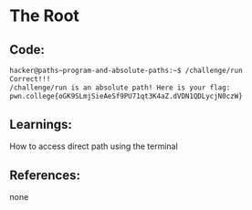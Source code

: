 # The Root
## Code:
```bash
hacker@paths~program-and-absolute-paths:~$ /challenge/run
Correct!!!
/challenge/run is an absolute path! Here is your flag:
pwn.college{oGK9SLmjSieAeSf9PU71qt3K4aZ.dVDN1QDLycjN0czW}
```
## Learnings:
How to access direct path using the terminal

## References:
none
